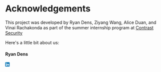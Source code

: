 # Acknowledgements
This project was developed by Ryan Dens, Ziyang Wang, Alice Duan, and Vinai Rachakonda 
as part of the summer internship program at [Contrast Security](https://www.contrastsecurity.com)

Here's a little bit about us:

#### Ryan Dens
[![Alt text](ln.png)](http://www.google.com/)